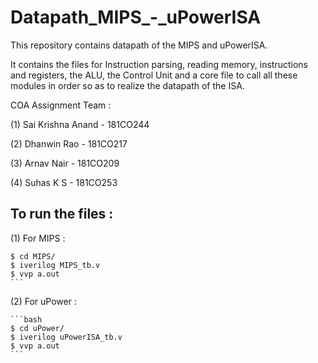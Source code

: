 # Datapath_MIPS_-_uPowerISA
This repository contains datapath of the MIPS and uPowerISA.

It contains the files for Instruction parsing, reading memory, instructions and registers, the ALU, the Control Unit and a core file to call all these modules in order so as to realize the datapath of the ISA.

COA Assignment Team : 

(1) Sai Krishna Anand - 181CO244

(2) Dhanwin Rao       - 181CO217

(3) Arnav Nair        - 181CO209

(4) Suhas K S         - 181CO253


## To run the files : 

(1) For MIPS : 

    $ cd MIPS/
    $ iverilog MIPS_tb.v
    $ vvp a.out
    ```

(2) For uPower : 

    ```bash
    $ cd uPower/
    $ iverilog uPowerISA_tb.v
    $ vvp a.out
    ```
